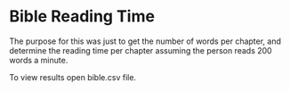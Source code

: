 # Bible Reading Time

The purpose for this was just to get the number of words per chapter, and determine the reading time per chapter assuming the person reads 200 words a minute.


To view results open bible.csv file.
